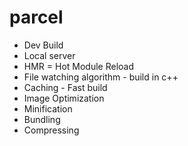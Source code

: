 # parcel

- Dev Build
- Local server
- HMR = Hot Module Reload
- File watching algorithm - build in c++
- Caching - Fast build
- Image Optimization
- Minification
- Bundling
- Compressing
